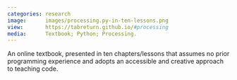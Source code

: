 ```yaml
---
categories: research
image:      images/processing.py-in-ten-lessons.png
view:       https://tabreturn.github.io/#processing
media:      Textbook; Python; Processing.
---
```

An online textbook, presented in ten chapters/lessons that assumes no prior
programming experience and adopts an accessible and creative approach to
teaching code.
